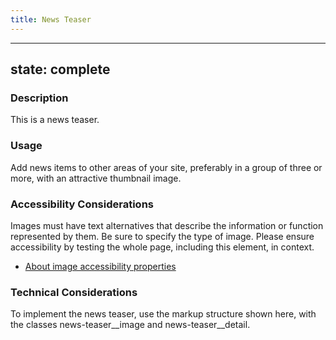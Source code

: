 ```yaml
---
title: News Teaser
---
```


---
state: complete
---

### Description
This is a news teaser.

### Usage
Add news items to other areas of your site, preferably in a group of three or more, with an attractive thumbnail image.

### Accessibility Considerations
Images must have text alternatives that describe the information or function represented by them. Be sure to specify the type of image. Please ensure accessibility by testing the whole page, including this element, in context.

* <a href="https://www.w3.org/WAI/tutorials/images/">About image accessibility properties</a>

<!-- ### SEO Considerations
This section is left intentionally blank and is for future consideration. -->

### Technical Considerations
To implement the news teaser, use the markup structure shown here, with the classes news-teaser__image and news-teaser__detail.
